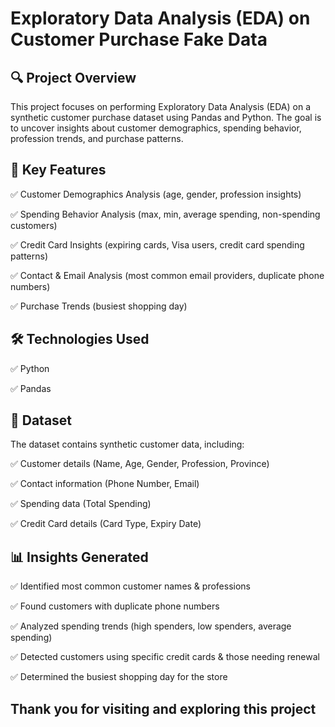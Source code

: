 <h1>Exploratory Data Analysis (EDA) on Customer Purchase Fake Data</h1>

<h2>🔍 Project Overview </h2>

This project focuses on performing Exploratory Data Analysis (EDA) on a synthetic customer purchase dataset
using Pandas and Python. The goal is to uncover insights about customer demographics, spending behavior, profession trends, and purchase patterns.

<h2>📌 Key Features</h2>

✅ Customer Demographics Analysis (age, gender, profession insights)

✅ Spending Behavior Analysis (max, min, average spending, non-spending customers)

✅ Credit Card Insights (expiring cards, Visa users, credit card spending patterns)

✅ Contact & Email Analysis (most common email providers, duplicate phone numbers)

✅ Purchase Trends (busiest shopping day)

<h2>🛠️ Technologies Used</h2>

✅ Python

✅ Pandas

<h2>📂 Dataset</h2>
The dataset contains synthetic customer data, including:

✅ Customer details (Name, Age, Gender, Profession, Province)

✅ Contact information (Phone Number, Email)

✅ Spending data (Total Spending)

✅ Credit Card details (Card Type, Expiry Date)

<h2>📊 Insights Generated</h2>

✅ Identified most common customer names & professions

✅ Found customers with duplicate phone numbers

✅ Analyzed spending trends (high spenders, low spenders, average spending)

✅ Detected customers using specific credit cards & those needing renewal

✅ Determined the busiest shopping day for the store
<h2> Thank you for visiting and exploring this project </h2>
